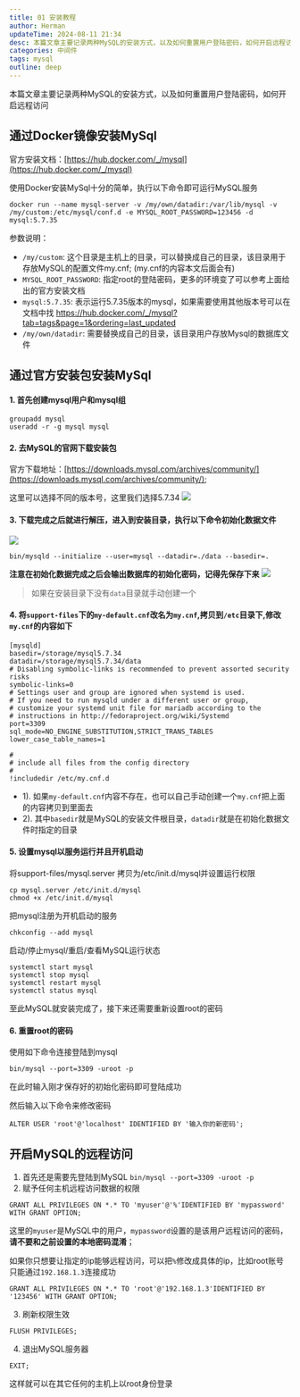 ```yaml
---
title: 01 安装教程
author: Herman
updateTime: 2024-08-11 21:34
desc: 本篇文章主要记录两种MySQL的安装方式，以及如何重置用户登陆密码，如何开启远程访问
categories: 中间件
tags: mysql
outline: deep
---
```



本篇文章主要记录两种MySQL的安装方式，以及如何重置用户登陆密码，如何开启远程访问


## 通过Docker镜像安装MySql

官方安装文档：[https://hub.docker.com/_/mysql](https://hub.docker.com/_/mysql)

使用Docker安装MySql十分的简单，执行以下命令即可运行MySQL服务
```
docker run --name mysql-server -v /my/own/datadir:/var/lib/mysql -v /my/custom:/etc/mysql/conf.d -e MYSQL_ROOT_PASSWORD=123456 -d mysql:5.7.35
```
参数说明：
* `/my/custom`: 这个目录是主机上的目录，可以替换成自己的目录，该目录用于存放MySQL的配置文件my.cnf; (my.cnf的内容本文后面会有)
* `MYSQL_ROOT_PASSWORD`: 指定root的登陆密码，更多的环境变了可以参考上面给出的官方安装文档
* `mysql:5.7.35`: 表示运行5.7.35版本的mysql，如果需要使用其他版本号可以在文档中找 https://hub.docker.com/_/mysql?tab=tags&page=1&ordering=last_updated
* `/my/own/datadir`: 需要替换成自己的目录，该目录用户存放Mysql的数据库文件

## 通过官方安装包安装MySql

#### 1. 首先创建mysql用户和mysql组
```
groupadd mysql 
useradd -r -g mysql mysql
```

#### 2. 去MySQL的官网下载安装包
官方下载地址：[https://downloads.mysql.com/archives/community/](https://downloads.mysql.com/archives/community/);

这里可以选择不同的版本号，这里我们选择5.7.34
![](https://cdn.jsdelivr.net/gh/silently9527/images/008i3skNgy1gtxrzg7w7wj61630h076v02.jpg)

#### 3. 下载完成之后就进行解压，进入到安装目录，执行以下命令初始化数据文件
![](https://cdn.jsdelivr.net/gh/silently9527/images/008i3skNgy1gtxs38kkb3j6118038mxp02.jpg)

```
bin/mysqld --initialize --user=mysql --datadir=./data --basedir=.
```

**注意在初始化数据完成之后会输出数据库的初始化密码，记得先保存下来**
![](https://cdn.jsdelivr.net/gh/silently9527/images/008i3skNgy1gtxub3urkdj60qe02laar02.jpg)


> 如果在安装目录下没有`data`目录就手动创建一个

#### 4. 将`support-files`下的`my-default.cnf`改名为`my.cnf`,拷贝到`/etc`目录下,修改`my.cnf`的内容如下
```
[mysqld]
basedir=/storage/mysql5.7.34
datadir=/storage/mysql5.7.34/data
# Disabling symbolic-links is recommended to prevent assorted security risks
symbolic-links=0
# Settings user and group are ignored when systemd is used.
# If you need to run mysqld under a different user or group,
# customize your systemd unit file for mariadb according to the
# instructions in http://fedoraproject.org/wiki/Systemd
port=3309
sql_mode=NO_ENGINE_SUBSTITUTION,STRICT_TRANS_TABLES 
lower_case_table_names=1

#
# include all files from the config directory
#
!includedir /etc/my.cnf.d
```

- 1). 如果`my-default.cnf`内容不存在，也可以自己手动创建一个`my.cnf`把上面的内容拷贝到里面去
- 2). 其中`basedir`就是MySQL的安装文件根目录，`datadir`就是在初始化数据文件时指定的目录

#### 5. 设置mysql以服务运行并且开机启动
将support-files/mysql.server 拷贝为/etc/init.d/mysql并设置运行权限

```
cp mysql.server /etc/init.d/mysql
chmod +x /etc/init.d/mysql
```

把mysql注册为开机启动的服务

```
chkconfig --add mysql
```

启动/停止mysql/重启/查看MySQL运行状态
```
systemctl start mysql
systemctl stop mysql
systemctl restart mysql
systemctl status mysql
```

至此MySQL就安装完成了，接下来还需要重新设置root的密码

#### 6. 重置root的密码
使用如下命令连接登陆到mysql

```
bin/mysql --port=3309 -uroot -p
```
在此时输入刚才保存好的初始化密码即可登陆成功

然后输入以下命令来修改密码
```
ALTER USER 'root'@'localhost' IDENTIFIED BY '输入你的新密码';
```

## 开启MySQL的远程访问

1. 首先还是需要先登陆到MySQL `bin/mysql --port=3309 -uroot -p`
2. 赋予任何主机远程访问数据的权限
```
GRANT ALL PRIVILEGES ON *.* TO 'myuser'@'%'IDENTIFIED BY 'mypassword' WITH GRANT OPTION;
```
这里的`myuser`是MySQL中的用户，`mypassword`设置的是该用户远程访问的密码，**请不要和之前设置的本地密码混淆**；

如果你只想要让指定的ip能够远程访问，可以把`%`修改成具体的ip，比如root账号只能通过`192.168.1.3`连接成功
```
GRANT ALL PRIVILEGES ON *.* TO 'root'@'192.168.1.3'IDENTIFIED BY '123456' WITH GRANT OPTION;
```

3. 刷新权限生效
```
FLUSH PRIVILEGES;
```

4. 退出MySQL服务器
```
EXIT;
```

这样就可以在其它任何的主机上以root身份登录
